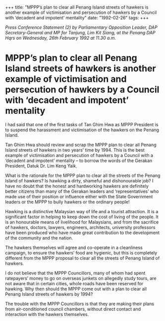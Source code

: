 +++ 
title: "MPPP’s plan to clear all Penang Island streets of hawkers is another example of victimisation and persecution of hawkers by a Council with ‘decadent and impotent’ mentality"
date: "1992-02-26"
tags:
+++

_Press Conference Statement (2) by Parliamentary Opposition Leader, DAP Secretary-General and MP for Tanjung, Lim Kit Siang, at the Penang DAP Hqrs on Wednesday, 26th February 1992 at 11.30 a.m._

# MPPP’s plan to clear all Penang Island streets of hawkers is another example of victimisation and persecution of hawkers by a Council with ‘decadent and impotent’ mentality

I had said that one of the first tasks of Tan Ghim Hwa as MPPP President is to suspend the harassment and victimisation of the hawkers on the Penang Island.</u>

Tan Ghim Hwa should review and scrap the MPPP plan to clear all Penang Island streets of hawkers in two years’ time by 1994. This is the best example of victimisation and persecution of hawkers by a Council with a ‘decadent and impotent’ mentality – to borrow the words of the Gerakan President, Datuk Dr. Lim Keng Yaik.

What is the rationale for the MPPP plan to clear all the streets of the Penang Island of hawkers? Is hawking a dirty, shameful and dishonourable job? I have no doubt that the honest and hardworking hawkers are definitely better citizens than many of the Gerakan leaders and ‘representatives’ who made use of their position or influence either with the State Government leaders or the MPPP to bully hawkers or the ordinary people!

Hawking is a distinctive Malaysian way of life and a tourist attraction. It is a significant factor in helping to keep down the cost of living of the people. It is an honourable means of livelihood for Malaysians, and from the sacrifice of hawkers, doctors, lawyers, engineers, architects, university professors have been produced who have made great contribution to the development of the community and the nation.

The hawkers themselves will agree and co-operate in a cleanliness campaign, to ensure the hawkers’ food are hygienic, but this is completely different from the MPPP proposal to clear all the streets of Penang Island of hawkers.

I do not believe that the MPPP Councillors, many of whom had spent ratepayers’ money to go on overseas junkets on allegedly study tours, are not aware that in certain cities, whole roads have been reserved for hawking. Why then should the MPPP come out with a plan to clear all Penang Island streets of hawkers by 1994?

The trouble with the MPPP Councillors is that they are making their plans from air-conditioned council chambers, without direct contact and interaction with the hawkers themselves.
 
